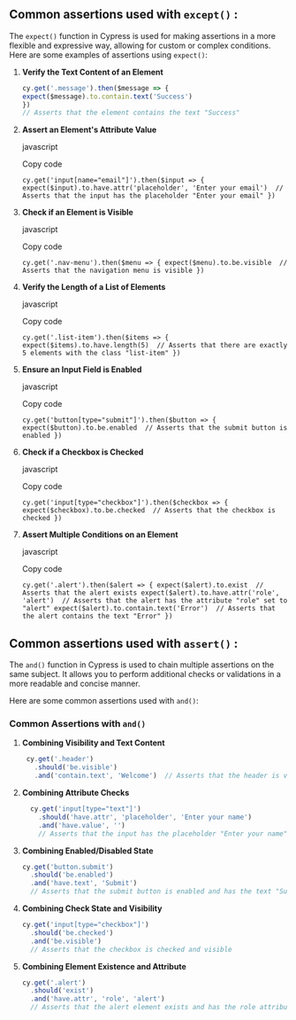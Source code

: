## **Common assertions used with `except()`** :

The `expect()` function in Cypress is used for making assertions in a more flexible and expressive way, allowing for custom or complex conditions. Here are some examples of assertions using `expect()`:


1.  **Verify the Text Content of an Element**
	 ```javascript
	cy.get('.message').then($message => {
	expect($message).to.contain.text('Success') 
	})
	 // Asserts that the element contains the text "Success"
	```
    
3.  **Assert an Element's Attribute Value**
    
    javascript
    
    Copy code
    
    `cy.get('input[name="email"]').then($input => {
      expect($input).to.have.attr('placeholder', 'Enter your email')  // Asserts that the input has the placeholder "Enter your email"
    })` 
    
4.  **Check if an Element is Visible**
    
    javascript
    
    Copy code
    
    `cy.get('.nav-menu').then($menu => {
      expect($menu).to.be.visible  // Asserts that the navigation menu is visible
    })` 
    
5.  **Verify the Length of a List of Elements**
    
    javascript
    
    Copy code
    
    `cy.get('.list-item').then($items => {
      expect($items).to.have.length(5)  // Asserts that there are exactly 5 elements with the class "list-item"
    })` 
    
6.  **Ensure an Input Field is Enabled**
    
    javascript
    
    Copy code
    
    `cy.get('button[type="submit"]').then($button => {
      expect($button).to.be.enabled  // Asserts that the submit button is enabled
    })` 
    
7.  **Check if a Checkbox is Checked**
    
    javascript
    
    Copy code
    
    `cy.get('input[type="checkbox"]').then($checkbox => {
      expect($checkbox).to.be.checked  // Asserts that the checkbox is checked
    })` 
    
8.  **Assert Multiple Conditions on an Element**
    
    javascript
    
    Copy code
    
    `cy.get('.alert').then($alert => {
      expect($alert).to.exist  // Asserts that the alert exists
      expect($alert).to.have.attr('role', 'alert')  // Asserts that the alert has the attribute "role" set to "alert"
      expect($alert).to.contain.text('Error')  // Asserts that the alert contains the text "Error"
    })`
## **Common assertions used with `assert()`** :

The `and()` function in Cypress is used to chain multiple assertions on the same subject. It allows you to perform additional checks or validations in a more readable and concise manner.

Here are some common assertions used with `and()`:

### Common Assertions with `and()`

1.  **Combining Visibility and Text Content**
	``` javascript
	 cy.get('.header')
	   .should('be.visible')
	   .and('contain.text', 'Welcome')  // Asserts that the header is visible and contains the text "Welcome"
	```
	
2.  **Combining Attribute Checks**

	```javascript
	  cy.get('input[type="text"]')
	    .should('have.attr', 'placeholder', 'Enter your name')
	    .and('have.value', '')  
	    // Asserts that the input has the placeholder "Enter your name" and is empty
	 ```
	 
4.  **Combining Enabled/Disabled State**
    
    ```javascript
    cy.get('button.submit')
      .should('be.enabled')
      .and('have.text', 'Submit')  
      // Asserts that the submit button is enabled and has the text "Submit" 
    ```
    
5.  **Combining Check State and Visibility**
    
    ```javascript
    cy.get('input[type="checkbox"]')
      .should('be.checked')
      .and('be.visible')  
      // Asserts that the checkbox is checked and visible
    ```
    
6.  **Combining Element Existence and Attribute**
    
    ```javascript
    cy.get('.alert')
      .should('exist')
      .and('have.attr', 'role', 'alert') 
      // Asserts that the alert element exists and has the role attribute set to "alert" 
    ```


<!--stackedit_data:
eyJoaXN0b3J5IjpbLTIxMjcwNDQ3NjMsMTQyNDcwNDkwNl19
-->